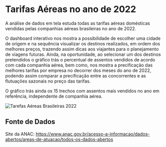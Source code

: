 # Tarifas Aéreas no ano de 2022
A análise de dados em tela estuda todas as tarifas aéreas domésticas vendidas pelas companhias aéreas brasileiras no ano de 2022.

O dashboard interativo nos mostra a possibilidade de escolher uma cidade de origem e na sequência visualizar os destinos realizados, em ordem dos melhores preços, trazendo assim dicas aos viajantes para o planejamento de viagens futuras. Ainda, na oportunidade, ao selecionar um dos destinos pretendidos o gráfico trás o percentual de assentos vendidos de acordo com cada companhia aérea, bem como, nos mostra a precificação das melhores tarifas por empresa no decorrer dos meses do ano de 2022, podendo assim comparar a precificação entre as concorrentes e as flutuações sazonais no preço das tarifas.

O gráfico trás ainda os 15 trechos com assentos mais vendidos no ano em referência, independente de companhia aérea.

![Tarefas Aéreas Brasileiras 2022](https://github.com/anaramos5582/tarifas-aereas-brasil2022/blob/main/AnaliseTarifasAereas_image.jpg?raw=true)

## Fonte de Dados
Site da ANAC: https://www.anac.gov.br/acesso-a-informacao/dados-abertos/areas-de-atuacao/todos-os-dados-abertos
